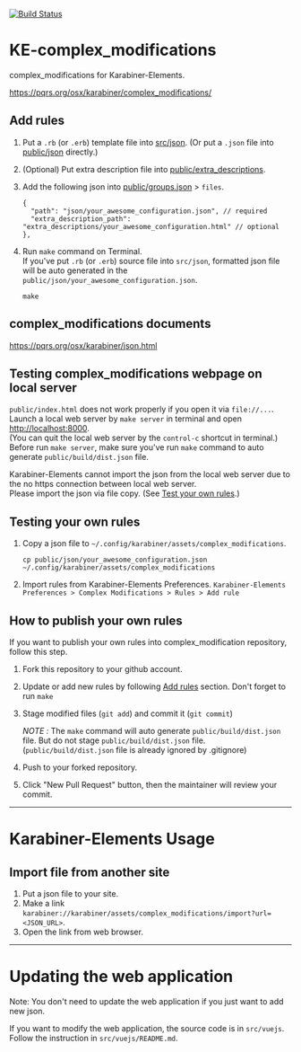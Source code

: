 [![Build Status](https://github.com/pqrs-org/KE-complex_modifications/workflows/KE-complex_modifications%20CI/badge.svg)](https://github.com/pqrs-org/KE-complex_modifications/actions)

# KE-complex_modifications

complex_modifications for Karabiner-Elements.

<https://pqrs.org/osx/karabiner/complex_modifications/>

## Add rules

1.  Put a `.rb` (or `.erb`) template file into [src/json](https://github.com/pqrs-org/KE-complex_modifications/tree/master/src/json). (Or put a `.json` file into [public/json](https://github.com/pqrs-org/KE-complex_modifications/tree/master/public/json) directly.)
2.  (Optional) Put extra description file into [public/extra_descriptions](https://github.com/pqrs-org/KE-complex_modifications/tree/master/public/extra_descriptions).
3.  Add the following json into [public/groups.json](https://github.com/pqrs-org/KE-complex_modifications/tree/master/public/groups.json) &gt; `files`.

    ```json5
    {
      "path": "json/your_awesome_configuration.json", // required
      "extra_description_path": "extra_descriptions/your_awesome_configuration.html" // optional
    },
    ```

4.  Run `make` command on Terminal. <br/> If you've put `.rb` (or `.erb`) source file into `src/json`, formatted json file will be auto generated in the `public/json/your_awesome_configuration.json`.

    ```shell
    make
    ```

## complex_modifications documents

<https://pqrs.org/osx/karabiner/json.html>

## Testing complex_modifications webpage on local server

`public/index.html` does not work properly if you open it via `file://...`.<br />
Launch a local web server by `make server` in terminal and open <http://localhost:8000>.<br />
(You can quit the local web server by the `control-c` shortcut in terminal.) <br/>
Before run `make server`, make sure you've run `make` command to auto generate `public/build/dist.json` file.

Karabiner-Elements cannot import the json from the local web server due to the no https connection between local web server.<br />
Please import the json via file copy. (See [Test your own rules](#Test-your-own-rules).)

## Testing your own rules

1.  Copy a json file to `~/.config/karabiner/assets/complex_modifications`.
    ```shell
    cp public/json/your_awesome_configuration.json ~/.config/karabiner/assets/complex_modifications
    ```
2.  Import rules from Karabiner-Elements Preferences.
    `Karabiner-Elements Preferences > Complex Modifications > Rules > Add rule`

## How to publish your own rules

If you want to publish your own rules into complex_modification repository, follow this step.

1. Fork this repository to your github account.
2. Update or add new rules by following [Add rules](#add-rules) section. Don't forget to run `make`
3. Stage modified files (`git add`) and commit it (`git commit`)

   _NOTE :_ The `make` command will auto generate `public/build/dist.json` file. But do not stage `public/build/dist.json` file. <br/>(`public/build/dist.json` file is already ignored by .gitignore)

4. Push to your forked repository.
5. Click "New Pull Request" button, then the maintainer will review your commit.

---

# Karabiner-Elements Usage

## Import file from another site

1.  Put a json file to your site.
2.  Make a link `karabiner://karabiner/assets/complex_modifications/import?url=<JSON_URL>`.
3.  Open the link from web browser.

---

# Updating the web application

Note: You don't need to update the web application if you just want to add new json.

If you want to modify the web application, the source code is in `src/vuejs`.
Follow the instruction in `src/vuejs/README.md`.
